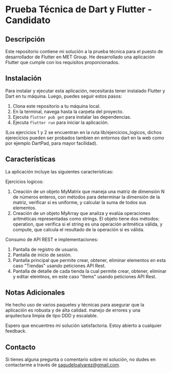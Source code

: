 # Prueba Técnica de Dart y Flutter - Candidato

## Descripción

Este repositorio contiene mi solución a la prueba técnica para el puesto de desarrollador de Flutter en MET Group. He desarrollado una aplicación Flutter que cumple con los requisitos proporcionados.

## Instalación

Para instalar y ejecutar esta aplicación, necesitarás tener instalado Flutter y Dart en tu máquina. Luego, puedes seguir estos pasos:

1. Clona este repositorio a tu máquina local.
2. En la terminal, navega hasta la carpeta del proyecto.
3. Ejecuta `flutter pub get` para instalar las dependencias.
4. Ejecuta `flutter run` para iniciar la aplicación.

(Los ejercicios 1 y 2 se encuentran en la ruta lib/ejercicios_logicos, dichos ejerecicios pueden ser probados tambien en entornos dart en la web como por ejemplo DartPad, para mayor facilidad).

## Características

La aplicación incluye las siguientes características:

Ejercicios logicos:
1. Creación de un objeto MyMatrix que maneja una matriz de dimensión N de números enteros, con métodos para determinar la dimensión de la matriz, verificar si es uniforme, y calcular la suma de todos sus elementos.
2. Creación de un objeto MyArray que analiza y evalúa operaciones aritméticas representadas como strings. El objeto tiene dos métodos: operation, que verifica si el string es una operación aritmética válida, y compute, que calcula el resultado de la operación si es válida.

Consumo de API REST e implementaciones:
1. Pantalla de registro de usuario.
2. Pantalla de inicio de sesión.
3. Pantalla principal que permite crear, obtener, eliminar elementos en esta caso "Tiendas" usando peticiones API Rest.
4. Pantalla de detalle de cada tienda la cual permite crear, obtener, eliminar y editar elemtnos, en este caso "Items" usando peticiones API Rest.

## Notas Adicionales

He hecho uso de varios paquetes y técnicas para asegurar que la aplicación es robusta y de alta calidad. manejo de errores y una arquitectura limpia de tipo DDD y escalable.

Espero que encuentres mi solución satisfactoria. Estoy abierto a cualquier feedback.

## Contacto

Si tienes alguna pregunta o comentario sobre mi solución, no dudes en contactarme a través de sagudeloalvarez@gmail.com.
